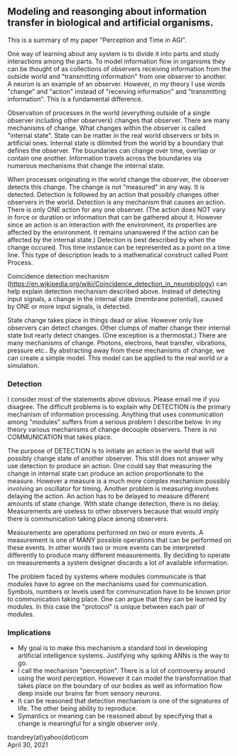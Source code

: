 ## Modeling and reasonging about information transfer in biological and artificial organisms.

This is a summary of my paper "Perception and Time in AGI".

One way of learning about any system is to divide it into parts and study interactions among the parts.  To model information flow in organisms they can be thought of as collections of observers receiving information from the outside world and "transmitting information" from one observer to another.  A neuron is an example of an observer.  However, in my theory I use words "change" and "action" instead of "receiving information" and "transmitting information".  This is a fundamental difference.  

Observation of processes in the world (everything outside of a single observer including other observers) changes that observer.  There are many mechanisms of change.  What changes within the observer is called "internal state".  State can be matter in the real world observers or bits in artificial ones.  Internal state is dilimited from the world by a boundary that defines the observer.  The boundaries can change over time, overlap or contain one another.  Information travels across the boundaries via numerous mechanisms that change the internal state.

When processes originating in the world change the observer, the observer detects this change.  The change is not "measured" in any way.  It is detected.  Detection is followed by an action that possibly changes other observers in the world.  Detection is any mechanism that causes an action.  There is only ONE action for any one observer.  (The action does NOT vary in force or duration or information that can be gathered about it.  However since an action is an interaction with the environment, its properties are affected by the environment. It remains unanswered if the action can be affected by the internal state.)  Detection is best described by when the change occured.  This time instance can be represented as a point on a time line.  This type of description leads to a mathematical construct called Point Process.

Coincidence detection mechanism (https://en.wikipedia.org/wiki/Coincidence_detection_in_neurobiology) can help explain detection mechanism described above.  Instead of detecting input signals, a change in the internal state (membrane potential), caused by ONE or more input signals, is detected.

State change takes place in things dead or alive.  However only live observers can detect changes.  Other clumps of matter change their internal state but rearly detect changes.  (One exception is a thermostat.)  There are many mechanisms of change.  Photons, electrons, heat transfer, vibrations, pressure etc.. By abstracting away from these mechanisms of change, we can create a simple model.  This model can be applied to the real world or a simulation.

### Detection
I consider most of the statements above obvious.  Please email me if you disagree.  The difficult problems is to explain why DETECTION is the primary mechanism of information processing.  Anything that uses communication among "modules" suffers from a serious problem I describe below.  In my theory various mechanisms of change decouple observers.  There is no COMMUNICATION that takes place.

The purpose of DETECTION is to initiate an action in the world that will possibly change state of another observer.  This still does not answer why use detection to produce an action.  One could say that measuring the change in internal state can produce an action proportionate to the measure.  However a measure is a much more complex mechanism possibly involving an oscillator for timing.  Another problem is measuring involves delaying the action.  An action has to be delayed to measure different amounts of state change.  With state change detection, there is no delay.  Measurements are useless to other observers because that would imply there is communication taking place among observers.

Measurements are operations performed on two or more events.  A measurement is one of MANY possible operations that can be performed on these events.  In other words two or more events can be interpreted differently to produce many different measurements.  By deciding to operate on measurements a system designer discards a lot of available information.

The problem faced by systems where modules communicate is that modules have to agree on the mechanisms used for communication.  Symbols, numbers or levels used for communication have to be known prior to communication taking place.  One can argue that they can be learned by modules.  In this case the "protocol" is unique between each pair of modules.


### Implications
* My goal is to make this mechanism a standard tool in developing artificial intelligence systems.  Justifying why spiking ANNs is the way to go.
* I call the mechanism "perception".  There is a lot of controversy around using the word perception.  However it can model the transformation that takes place on the boundary of our bodies as well as information flow deep inside our brains far from sensory neurons.
* It can be reasoned that detection mechanism is one of the signatures of life. The other being ability to reproduce.
* Symantics or meaning can be reasoned about by specifying that a change is meaningful for a single observer only.

toandrey(at)yahoo(dot)com  
April 30, 2021
